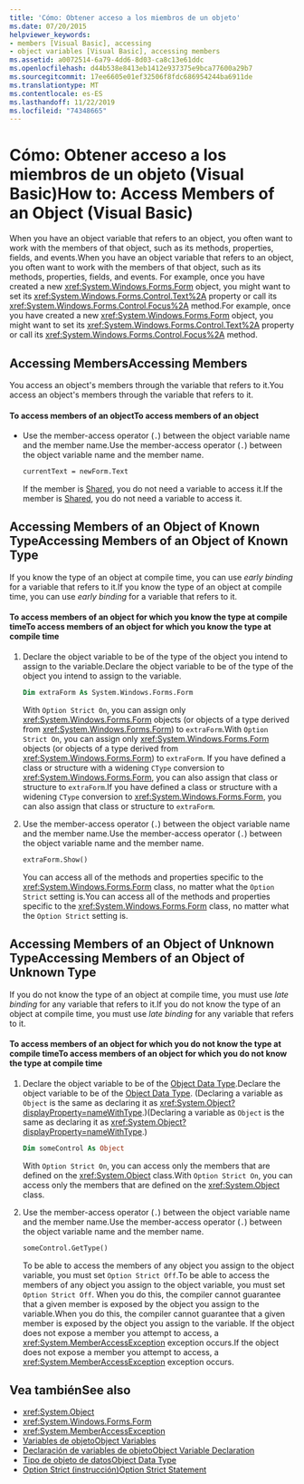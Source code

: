 ```yaml
---
title: 'Cómo: Obtener acceso a los miembros de un objeto'
ms.date: 07/20/2015
helpviewer_keywords:
- members [Visual Basic], accessing
- object variables [Visual Basic], accessing members
ms.assetid: a0072514-6a79-4dd6-8d03-ca8c13e61ddc
ms.openlocfilehash: d44b538e8413eb1412e937375e9bca77600a29b7
ms.sourcegitcommit: 17ee6605e01ef32506f8fdc686954244ba6911de
ms.translationtype: MT
ms.contentlocale: es-ES
ms.lasthandoff: 11/22/2019
ms.locfileid: "74348665"
---
```

# <a name="how-to-access-members-of-an-object-visual-basic"></a><span data-ttu-id="241ca-102">Cómo: Obtener acceso a los miembros de un objeto (Visual Basic)</span><span class="sxs-lookup"><span data-stu-id="241ca-102">How to: Access Members of an Object (Visual Basic)</span></span>

<span data-ttu-id="241ca-103">When you have an object variable that refers to an object, you often want to work with the members of that object, such as its methods, properties, fields, and events.</span><span class="sxs-lookup"><span data-stu-id="241ca-103">When you have an object variable that refers to an object, you often want to work with the members of that object, such as its methods, properties, fields, and events.</span></span> <span data-ttu-id="241ca-104">For example, once you have created a new <xref:System.Windows.Forms.Form> object, you might want to set its <xref:System.Windows.Forms.Control.Text%2A> property or call its <xref:System.Windows.Forms.Control.Focus%2A> method.</span><span class="sxs-lookup"><span data-stu-id="241ca-104">For example, once you have created a new <xref:System.Windows.Forms.Form> object, you might want to set its <xref:System.Windows.Forms.Control.Text%2A> property or call its <xref:System.Windows.Forms.Control.Focus%2A> method.</span></span>

## <a name="accessing-members"></a><span data-ttu-id="241ca-105">Accessing Members</span><span class="sxs-lookup"><span data-stu-id="241ca-105">Accessing Members</span></span>

<span data-ttu-id="241ca-106">You access an object's members through the variable that refers to it.</span><span class="sxs-lookup"><span data-stu-id="241ca-106">You access an object's members through the variable that refers to it.</span></span>

#### <a name="to-access-members-of-an-object"></a><span data-ttu-id="241ca-107">To access members of an object</span><span class="sxs-lookup"><span data-stu-id="241ca-107">To access members of an object</span></span>

- <span data-ttu-id="241ca-108">Use the member-access operator (`.`) between the object variable name and the member name.</span><span class="sxs-lookup"><span data-stu-id="241ca-108">Use the member-access operator (`.`) between the object variable name and the member name.</span></span>

    ```vb
    currentText = newForm.Text
    ```

    <span data-ttu-id="241ca-109">If the member is [Shared](../../../../visual-basic/language-reference/modifiers/shared.md), you do not need a variable to access it.</span><span class="sxs-lookup"><span data-stu-id="241ca-109">If the member is [Shared](../../../../visual-basic/language-reference/modifiers/shared.md), you do not need a variable to access it.</span></span>

## <a name="accessing-members-of-an-object-of-known-type"></a><span data-ttu-id="241ca-110">Accessing Members of an Object of Known Type</span><span class="sxs-lookup"><span data-stu-id="241ca-110">Accessing Members of an Object of Known Type</span></span>

<span data-ttu-id="241ca-111">If you know the type of an object at compile time, you can use *early binding* for a variable that refers to it.</span><span class="sxs-lookup"><span data-stu-id="241ca-111">If you know the type of an object at compile time, you can use *early binding* for a variable that refers to it.</span></span>

#### <a name="to-access-members-of-an-object-for-which-you-know-the-type-at-compile-time"></a><span data-ttu-id="241ca-112">To access members of an object for which you know the type at compile time</span><span class="sxs-lookup"><span data-stu-id="241ca-112">To access members of an object for which you know the type at compile time</span></span>

1. <span data-ttu-id="241ca-113">Declare the object variable to be of the type of the object you intend to assign to the variable.</span><span class="sxs-lookup"><span data-stu-id="241ca-113">Declare the object variable to be of the type of the object you intend to assign to the variable.</span></span>

    ```vb
    Dim extraForm As System.Windows.Forms.Form
    ```

    <span data-ttu-id="241ca-114">With `Option Strict On`, you can assign only <xref:System.Windows.Forms.Form> objects (or objects of a type derived from <xref:System.Windows.Forms.Form>) to `extraForm`.</span><span class="sxs-lookup"><span data-stu-id="241ca-114">With `Option Strict On`, you can assign only <xref:System.Windows.Forms.Form> objects (or objects of a type derived from <xref:System.Windows.Forms.Form>) to `extraForm`.</span></span> <span data-ttu-id="241ca-115">If you have defined a class or structure with a widening `CType` conversion to <xref:System.Windows.Forms.Form>, you can also assign that class or structure to `extraForm`.</span><span class="sxs-lookup"><span data-stu-id="241ca-115">If you have defined a class or structure with a widening `CType` conversion to <xref:System.Windows.Forms.Form>, you can also assign that class or structure to `extraForm`.</span></span>

2. <span data-ttu-id="241ca-116">Use the member-access operator (`.`) between the object variable name and the member name.</span><span class="sxs-lookup"><span data-stu-id="241ca-116">Use the member-access operator (`.`) between the object variable name and the member name.</span></span>

    ```vb
    extraForm.Show()
    ```

    <span data-ttu-id="241ca-117">You can access all of the methods and properties specific to the <xref:System.Windows.Forms.Form> class, no matter what the `Option Strict` setting is.</span><span class="sxs-lookup"><span data-stu-id="241ca-117">You can access all of the methods and properties specific to the <xref:System.Windows.Forms.Form> class, no matter what the `Option Strict` setting is.</span></span>

## <a name="accessing-members-of-an-object-of-unknown-type"></a><span data-ttu-id="241ca-118">Accessing Members of an Object of Unknown Type</span><span class="sxs-lookup"><span data-stu-id="241ca-118">Accessing Members of an Object of Unknown Type</span></span>

<span data-ttu-id="241ca-119">If you do not know the type of an object at compile time, you must use *late binding* for any variable that refers to it.</span><span class="sxs-lookup"><span data-stu-id="241ca-119">If you do not know the type of an object at compile time, you must use *late binding* for any variable that refers to it.</span></span>

#### <a name="to-access-members-of-an-object-for-which-you-do-not-know-the-type-at-compile-time"></a><span data-ttu-id="241ca-120">To access members of an object for which you do not know the type at compile time</span><span class="sxs-lookup"><span data-stu-id="241ca-120">To access members of an object for which you do not know the type at compile time</span></span>

1. <span data-ttu-id="241ca-121">Declare the object variable to be of the [Object Data Type](../../../../visual-basic/language-reference/data-types/object-data-type.md).</span><span class="sxs-lookup"><span data-stu-id="241ca-121">Declare the object variable to be of the [Object Data Type](../../../../visual-basic/language-reference/data-types/object-data-type.md).</span></span> <span data-ttu-id="241ca-122">(Declaring a variable as `Object` is the same as declaring it as <xref:System.Object?displayProperty=nameWithType>.)</span><span class="sxs-lookup"><span data-stu-id="241ca-122">(Declaring a variable as `Object` is the same as declaring it as <xref:System.Object?displayProperty=nameWithType>.)</span></span>

    ```vb
    Dim someControl As Object
    ```

    <span data-ttu-id="241ca-123">With `Option Strict On`, you can access only the members that are defined on the <xref:System.Object> class.</span><span class="sxs-lookup"><span data-stu-id="241ca-123">With `Option Strict On`, you can access only the members that are defined on the <xref:System.Object> class.</span></span>

2. <span data-ttu-id="241ca-124">Use the member-access operator (`.`) between the object variable name and the member name.</span><span class="sxs-lookup"><span data-stu-id="241ca-124">Use the member-access operator (`.`) between the object variable name and the member name.</span></span>

    ```vb
    someControl.GetType()
    ```

    <span data-ttu-id="241ca-125">To be able to access the members of any object you assign to the object variable, you must set `Option Strict Off`.</span><span class="sxs-lookup"><span data-stu-id="241ca-125">To be able to access the members of any object you assign to the object variable, you must set `Option Strict Off`.</span></span> <span data-ttu-id="241ca-126">When you do this, the compiler cannot guarantee that a given member is exposed by the object you assign to the variable.</span><span class="sxs-lookup"><span data-stu-id="241ca-126">When you do this, the compiler cannot guarantee that a given member is exposed by the object you assign to the variable.</span></span> <span data-ttu-id="241ca-127">If the object does not expose a member you attempt to access, a <xref:System.MemberAccessException> exception occurs.</span><span class="sxs-lookup"><span data-stu-id="241ca-127">If the object does not expose a member you attempt to access, a <xref:System.MemberAccessException> exception occurs.</span></span>

## <a name="see-also"></a><span data-ttu-id="241ca-128">Vea también</span><span class="sxs-lookup"><span data-stu-id="241ca-128">See also</span></span>

- <xref:System.Object>
- <xref:System.Windows.Forms.Form>
- <xref:System.MemberAccessException>
- [<span data-ttu-id="241ca-129">Variables de objeto</span><span class="sxs-lookup"><span data-stu-id="241ca-129">Object Variables</span></span>](../../../../visual-basic/programming-guide/language-features/variables/object-variables.md)
- [<span data-ttu-id="241ca-130">Declaración de variables de objeto</span><span class="sxs-lookup"><span data-stu-id="241ca-130">Object Variable Declaration</span></span>](../../../../visual-basic/programming-guide/language-features/variables/object-variable-declaration.md)
- [<span data-ttu-id="241ca-131">Tipo de objeto de datos</span><span class="sxs-lookup"><span data-stu-id="241ca-131">Object Data Type</span></span>](../../../../visual-basic/language-reference/data-types/object-data-type.md)
- [<span data-ttu-id="241ca-132">Option Strict (instrucción)</span><span class="sxs-lookup"><span data-stu-id="241ca-132">Option Strict Statement</span></span>](../../../../visual-basic/language-reference/statements/option-strict-statement.md)
